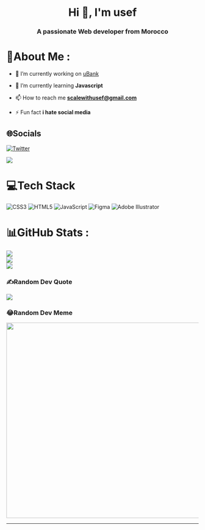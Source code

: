 <h1 align="center">Hi 👋, I'm usef</h1>
<h3 align="center">A passionate Web developer from Morocco</h3>

# 💫About Me :

- 🔭 I’m currently working on [uBank](https://github.com/n53337/ubnk)

- 🌱 I’m currently learning **Javascript**

- 📫 How to reach me **scalewithusef@gmail.com**

- ⚡ Fun fact **i hate social media**

## 🌐Socials
[![Twitter](https://img.shields.io/badge/Twitter-%231DA1F2.svg?logo=Twitter&logoColor=white)](https://twitter.com/n_53337) 

[![](https://visitcount.itsvg.in/api?id=n53337&icon=0&color=6)](https://visitcount.itsvg.in)


# 💻Tech Stack
![CSS3](https://img.shields.io/badge/css3-%231572B6.svg?style=for-the-badge&logo=css3&logoColor=white) ![HTML5](https://img.shields.io/badge/html5-%23E34F26.svg?style=for-the-badge&logo=html5&logoColor=white) ![JavaScript](https://img.shields.io/badge/javascript-%23323330.svg?style=for-the-badge&logo=javascript&logoColor=%23F7DF1E) 	![Figma](https://img.shields.io/badge/figma-%23F24E1E.svg?style=for-the-badge&logo=figma&logoColor=white) ![Adobe Illustrator](https://img.shields.io/badge/adobeillustrator-%23FF9A00.svg?style=for-the-badge&logo=adobeillustrator&logoColor=white)
# 📊GitHub Stats :
![](https://github-readme-stats.vercel.app/api?username=n53337&theme=radical&hide_border=false&include_all_commits=true&count_private=true)<br/>
![](https://github-readme-streak-stats.herokuapp.com/?user=n53337&theme=radical&hide_border=false)<br/>
![](https://github-readme-stats.vercel.app/api/top-langs/?username=n53337&theme=radical&hide_border=false&include_all_commits=true&count_private=true&layout=compact)

### ✍️Random Dev Quote
![](https://quotes-github-readme.vercel.app/api?type=horizontal&theme=radical)

### 😂Random Dev Meme
<img src="https://random-memer.herokuapp.com/" width="512px"/>

---
